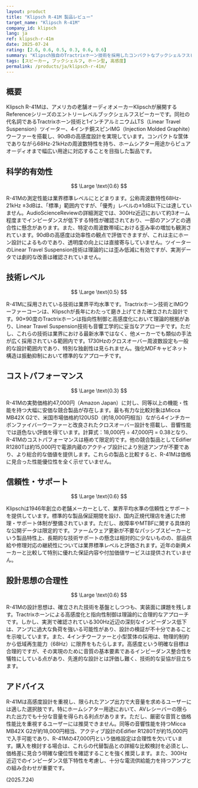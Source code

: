 ```yaml
---
layout: product
title: "Klipsch R-41M 製品レビュー"
target_name: "Klipsch R-41M"
company_id: klipsch
lang: ja
ref: klipsch-r-41m
date: 2025-07-24
rating: [2.6, 0.6, 0.5, 0.3, 0.6, 0.6]
summary: "Klipsch独自のTractrixホーン技術を採用したコンパクトなブックシェルフスピーカー。高感度設計により少ない電力で大音量を実現するが、測定性能には改善の余地があり、大幅に安価な競合製品の存在により価格競争力に欠ける。"
tags: [スピーカー, ブックシェルフ, ホーン型, 高感度]
permalink: /products/ja/klipsch-r-41m/
---
```


## 概要

Klipsch R-41Mは、アメリカの老舗オーディオメーカーKlipschが展開するReferenceシリーズのエントリーレベルブックシェルフスピーカーです。同社の代名詞であるTractrixホーン技術と1インチアルミニウムLTS（Linear Travel Suspension）ツイーター、4インチ銅スピンIMG（Injection Molded Graphite）ウーファーを搭載し、90dBの高感度設計を実現しています。コンパクトな筐体でありながら68Hz-21kHzの周波数特性を持ち、ホームシアター用途からピュアオーディオまで幅広い用途に対応することを目指した製品です。

## 科学的有効性

$$ \Large \text{0.6} $$

R-41Mの測定性能は業界標準レベルにとどまります。公称周波数特性68Hz-21kHz ±3dBは、「標準」範囲内ですが、「優秀」レベルの±1dB以下には達していません。AudioScienceReviewの詳細測定では、300Hz近辺において約3オーム程度までインピーダンスが低下する特性が確認されており、一部のアンプとの適合性に懸念があります。また、特定の周波数帯域における歪み率の増加も観測されています。90dBの高感度は効率性の観点で評価できますが、これは主にホーン設計によるものであり、透明度の向上には直接寄与していません。ツイーターのLinear Travel Suspension技術は理論的には歪み低減に有効ですが、実測データでは劇的な改善は確認されていません。

## 技術レベル

$$ \Large \text{0.5} $$

R-41Mに採用されている技術は業界平均水準です。Tractrixホーン技術とIMGウーファーコーンは、Klipschが長年にわたって磨き上げてきた確立された設計です。90×90度のTractrixホーンは指向性制御と高感度化において理論的根拠があり、Linear Travel Suspension技術も音響工学的に妥当なアプローチです。ただし、これらの技術は業界における最新水準ではなく、他メーカーでも類似の手法が広く採用されている範囲内です。1730Hzのクロスオーバー周波数設定も一般的な設計範囲内であり、特別な独創性は見られません。強化MDFキャビネット構造は振動抑制において標準的なアプローチです。

## コストパフォーマンス

$$ \Large \text{0.3} $$

R-41Mの実勢価格約47,000円（Amazon Japan）に対し、同等以上の機能・性能を持つ大幅に安価な競合製品が存在します。最も有力な比較対象はMicca MB42X G2で、米国市場価格約120USD（約18,000円相当）ながら4インチカーボンファイバーウーファーと改良されたクロスオーバー設計を搭載し、音響性能では遜色ない評価を得ています。計算式：18,000円 ÷ 47,000円 = 0.38となり、R-41Mのコストパフォーマンスは極めて限定的です。他の競合製品としてEdifier R1280Tは約15,000円で電源内蔵のアクティブ設計により別途アンプが不要であり、より総合的な価値を提供します。これらの製品と比較すると、R-41Mは価格に見合った性能優位性を全く示せていません。

## 信頼性・サポート

$$ \Large \text{0.6} $$

Klipschは1946年創立の老舗メーカーとして、業界平均水準の信頼性とサポートを提供しています。標準的な製品保証期間を設け、国内正規代理店を通じた修理・サポート体制が整備されています。ただし、故障率やMTBFに関する具体的な公開データは限定的です。ファームウェア更新が不要なパッシブスピーカーという製品特性上、長期的な技術サポートの懸念は相対的に少ないものの、部品供給や修理対応の継続性については業界標準レベルと評価されます。近年の新興メーカーと比較して特別に優れた保証内容や付加価値サービスは提供されていません。

## 設計思想の合理性

$$ \Large \text{0.6} $$

R-41Mの設計思想は、確立された技術を基盤としつつも、実装面に課題を残します。Tractrixホーンによる高感度化と指向性制御は理論的に合理的なアプローチです。しかし、実測で確認されている300Hz近辺の深刻なインピーダンス低下は、アンプに過大な負荷を強いる可能性があり、設計の検証が不十分であることを示唆しています。また、4インチウーファーと小型筐体の採用は、物理的制約から低域再生能力（68Hz）に限界をもたらします。高感度という明確な目標は合理的ですが、その実現のために音質の基本要素であるインピーダンス整合性を犠牲にしている点があり、先進的な設計とは評価し難く、技術的な妥協が目立ちます。

## アドバイス

R-41Mは高感度設計を重視し、限られたアンプ出力で大音量を求めるユーザーには適した選択肢です。特にホームシアター用途において、AVレシーバーの限られた出力でも十分な音量を得られる利点があります。ただし、厳密な音質と価格性能比を重視するユーザーには推奨できません。同等の音響性能を持つMicca MB42X G2が約18,000円相当、アクティブ設計のEdifier R1280Tが約15,000円で入手可能であり、R-41Mの47,000円という価格設定は合理性を欠いています。購入を検討する場合は、これらの代替製品との詳細な比較検討を必須とし、価格差に見合う明確な優位性を確認することを強く推奨します。また、300Hz近辺でのインピーダンス低下特性を考慮し、十分な電流供給能力を持つアンプとの組み合わせが重要です。

(2025.7.24)
